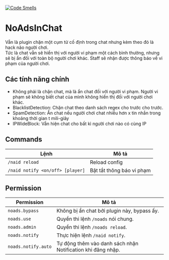 [![Code Smells](https://sonarcloud.io/api/project_badges/measure?project=TinLite_NoAdsInChat&metric=code_smells)](https://sonarcloud.io/summary/new_code?id=TinLite_NoAdsInChat)

# NoAdsInChat
Vẫn là plugin chặn một cụm từ cố định trong chat nhưng kèm theo đó là hack não người chơi.  
Tức là chat vẫn sẽ hiển thị với người vi phạm một cách bình thường, nhưng sẽ bị ẩn đối với toàn bộ người chơi khác. Staff sẽ nhận được thông báo về vi phạm của người chơi.

## Các tính năng chính

- Không phải là chặn chat, mà là ẩn chat đối với người vi phạm. Người vi phạm sẽ không biết chat của mình không hiển thị đối với người chơi khác.
- BlacklistDetection: Chặn chat theo danh sách regex cho trước cho trước.
- SpamDetection: Ẩn chat nếu người chơi chat nhiều hơn x tin nhắn trong khoảng thời gian t mili-giây
- IPWideBlock: Vẫn hiện chat cho bất kì người chơi nào có cùng IP

## Commands

| Lệnh                             | Mô tả                     |
|----------------------------------|---------------------------|
| `/naid reload`                   | Reload config             |
| `/naid notify <on/off> [player]` | Bật tắt thông báo vi phạm |

## Permission

| Permission          | Mô tả                                                       |
|---------------------|-------------------------------------------------------------|
| `noads.bypass`      | Không bị ẩn chat bởi plugin này, bypass ấy.                 |
| `noads.use`         | Quyền thi lệnh `/noads` nói chung.                          |
| `noads.admin`       | Quyền thi lệnh `/noads reload`.                             |
| `noads.notify`      | Thực hiện lệnh `/naid notify`.                              |
| `noads.notify.auto` | Tự động thêm vào danh sách nhận Notification khi đăng nhập. |
